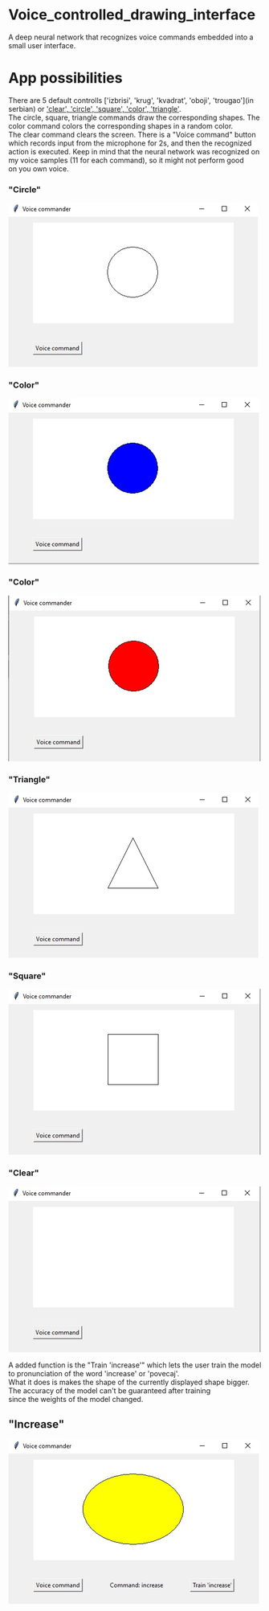 # Voice_controlled_drawing_interface

A deep neural network that recognizes voice commands embedded into a small user interface.<br>

# App possibilities

There are 5 default controlls ['izbrisi', 'krug', 'kvadrat', 'oboji', 'trougao'](in serbian) or ['clear', 'circle', 'square', 'color', 'triangle'](translation).<br>
The circle, square, triangle commands draw the corresponding shapes. The color command colors the corresponding shapes in a random color.<br>
The clear command clears the screen. There is a "Voice command" button which records input from the microphone for 2s, and then the recognized<br>
action is executed. Keep in mind that the neural network was recognized on my voice samples (11 for each command), so it might not perform good<br>
on you own voice.

### "Circle"

![circle](pictures/circle.jpg)

### "Color"

![color](pictures/color.jpg)

### "Color"

![color1](pictures/color1.jpg)

### "Triangle"

![triangle](pictures/triangle.jpg)

### "Square"

![square](pictures/square.jpg)

### "Clear"

![clear](pictures/clear.jpg)

A added function is the "Train 'increase'" which lets the user train the model to pronunciation of the word 'increase' or 'povecaj'.<br>
What it does is makes the shape of the currently displayed shape bigger. The accuracy of the model can't be guaranteed after training<br>
since the weights of the model changed.

## "Increase"

![increase](pictures/increase.jpg)

